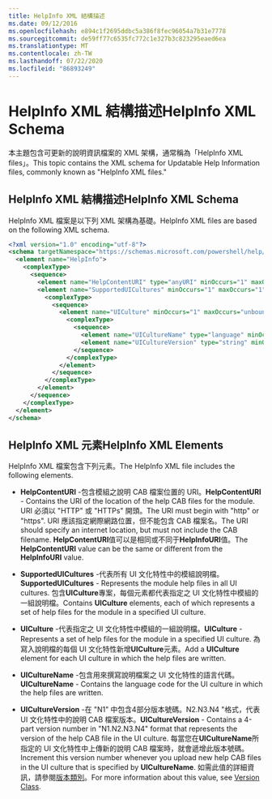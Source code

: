 ```yaml
---
title: HelpInfo XML 結構描述
ms.date: 09/12/2016
ms.openlocfilehash: e894c1f2695ddbc5a386f8fec96054a7b31e7778
ms.sourcegitcommit: de59ff77c6535fc772c1e327b3c823295eaed6ea
ms.translationtype: MT
ms.contentlocale: zh-TW
ms.lasthandoff: 07/22/2020
ms.locfileid: "86893249"
---
```

# <a name="helpinfo-xml-schema"></a><span data-ttu-id="233ad-102">HelpInfo XML 結構描述</span><span class="sxs-lookup"><span data-stu-id="233ad-102">HelpInfo XML Schema</span></span>

<span data-ttu-id="233ad-103">本主題包含可更新的說明資訊檔案的 XML 架構，通常稱為「HelpInfo XML files」。</span><span class="sxs-lookup"><span data-stu-id="233ad-103">This topic contains the XML schema for Updatable Help Information files, commonly known as "HelpInfo XML files."</span></span>

## <a name="helpinfo-xml-schema"></a><span data-ttu-id="233ad-104">HelpInfo XML 結構描述</span><span class="sxs-lookup"><span data-stu-id="233ad-104">HelpInfo XML Schema</span></span>

<span data-ttu-id="233ad-105">HelpInfo XML 檔案是以下列 XML 架構為基礎。</span><span class="sxs-lookup"><span data-stu-id="233ad-105">HelpInfo XML files are based on the following XML schema.</span></span>

```xml
<?xml version="1.0" encoding="utf-8"?>
<schema targetNamespace="https://schemas.microsoft.com/powershell/help/2010/05" xmlns="http://www.w3.org/2001/XMLSchema">
  <element name="HelpInfo">
    <complexType>
      <sequence>
        <element name="HelpContentURI" type="anyURI" minOccurs="1" maxOccurs="1" />
        <element name="SupportedUICultures" minOccurs="1" maxOccurs="1">
          <complexType>
            <sequence>
              <element name="UICulture" minOccurs="1" maxOccurs="unbounded">
                <complexType>
                  <sequence>
                    <element name="UICultureName" type="language" minOccurs="1" maxOccurs="1" />
                    <element name="UICultureVersion" type="string" minOccurs="1" maxOccurs="1" />
                  </sequence>
                </complexType>
              </element>
            </sequence>
          </complexType>
        </element>
      </sequence>
    </complexType>
  </element>
</schema>
```

## <a name="helpinfo-xml-elements"></a><span data-ttu-id="233ad-106">HelpInfo XML 元素</span><span class="sxs-lookup"><span data-stu-id="233ad-106">HelpInfo XML Elements</span></span>

<span data-ttu-id="233ad-107">HelpInfo XML 檔案包含下列元素。</span><span class="sxs-lookup"><span data-stu-id="233ad-107">The HelpInfo XML file includes the following elements.</span></span>

- <span data-ttu-id="233ad-108">**HelpContentURI** -包含模組之說明 CAB 檔案位置的 URI。</span><span class="sxs-lookup"><span data-stu-id="233ad-108">**HelpContentURI** - Contains the URI of the location of the help CAB files for the module.</span></span> <span data-ttu-id="233ad-109">URI 必須以 "HTTP" 或 "HTTPs" 開頭。</span><span class="sxs-lookup"><span data-stu-id="233ad-109">The URI must begin with "http" or "https".</span></span> <span data-ttu-id="233ad-110">URI 應該指定網際網路位置，但不能包含 CAB 檔案名。</span><span class="sxs-lookup"><span data-stu-id="233ad-110">The URI should specify an internet location, but must not include the CAB filename.</span></span> <span data-ttu-id="233ad-111">**HelpContentURI**值可以是相同或不同于**HelpInfoURI**值。</span><span class="sxs-lookup"><span data-stu-id="233ad-111">The **HelpContentURI** value can be the same or different from the **HelpInfoURI** value.</span></span>

- <span data-ttu-id="233ad-112">**SupportedUICultures** -代表所有 UI 文化特性中的模組說明檔。</span><span class="sxs-lookup"><span data-stu-id="233ad-112">**SupportedUICultures** - Represents the module help files in all UI cultures.</span></span> <span data-ttu-id="233ad-113">包含**UICulture**專案，每個元素都代表指定之 UI 文化特性中模組的一組說明檔。</span><span class="sxs-lookup"><span data-stu-id="233ad-113">Contains **UICulture** elements, each of which represents a set of help files for the module in a specified UI culture.</span></span>

- <span data-ttu-id="233ad-114">**UICulture** -代表指定之 UI 文化特性中模組的一組說明檔。</span><span class="sxs-lookup"><span data-stu-id="233ad-114">**UICulture** - Represents a set of help files for the module in a specified UI culture.</span></span> <span data-ttu-id="233ad-115">為寫入說明檔的每個 UI 文化特性新增**UICulture**元素。</span><span class="sxs-lookup"><span data-stu-id="233ad-115">Add a **UICulture** element for each UI culture in which the help files are written.</span></span>

- <span data-ttu-id="233ad-116">**UICultureName** -包含用來撰寫說明檔案之 UI 文化特性的語言代碼。</span><span class="sxs-lookup"><span data-stu-id="233ad-116">**UICultureName** - Contains the language code for the UI culture in which the help files are written.</span></span>

- <span data-ttu-id="233ad-117">**UICultureVersion** -在 "N1" 中包含4部分版本號碼。N2.N3.N4 "格式，代表 UI 文化特性中的說明 CAB 檔案版本。</span><span class="sxs-lookup"><span data-stu-id="233ad-117">**UICultureVersion** - Contains a 4-part version number in "N1.N2.N3.N4" format that represents the version of the help CAB file in the UI culture.</span></span> <span data-ttu-id="233ad-118">每當您在**UICultureName**所指定的 UI 文化特性中上傳新的說明 CAB 檔案時，就會遞增此版本號碼。</span><span class="sxs-lookup"><span data-stu-id="233ad-118">Increment this version number whenever you upload new help CAB files in the UI culture that is specified by **UICultureName**.</span></span> <span data-ttu-id="233ad-119">如需此值的詳細資訊，請參閱[版本類別](/dotnet/api/system.version)。</span><span class="sxs-lookup"><span data-stu-id="233ad-119">For more information about this value, see [Version Class](/dotnet/api/system.version).</span></span>
